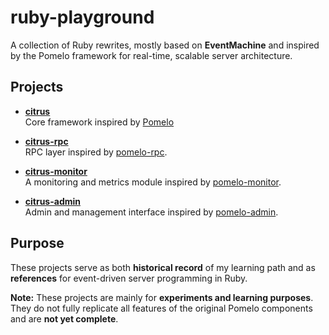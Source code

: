 # ruby-playground

A collection of Ruby rewrites, mostly based on **EventMachine** and inspired by the Pomelo framework for real-time, scalable server architecture.

## Projects

- [**citrus**](./citrus)  
  Core framework inspired by [Pomelo](https://github.com/NetEase/pomelo) 

- [**citrus-rpc**](./citrus-rpc)  
  RPC layer inspired by [pomelo-rpc](https://github.com/NetEase/pomelo-rpc).

- [**citrus-monitor**](./citrus-monitor)  
  A monitoring and metrics module inspired by [pomelo-monitor](https://github.com/NetEase/pomelo-monitor).

- [**citrus-admin**](./citrus-admin)  
  Admin and management interface inspired by [pomelo-admin](https://github.com/NetEase/pomelo-admin).

## Purpose

These projects serve as both **historical record** of my learning path and as **references** for event-driven server programming in Ruby.

**Note:** These projects are mainly for **experiments and learning purposes**. They do not fully replicate all features of the original Pomelo components and are **not yet complete**.
